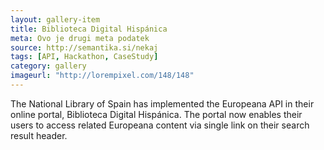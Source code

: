 ```yaml
---
layout: gallery-item
title: Biblioteca Digital Hispánica
meta: Ovo je drugi meta podatek
source: http://semantika.si/nekaj
tags: [API, Hackathon, CaseStudy]
category: gallery
imageurl: "http://lorempixel.com/148/148"
---
```


The National Library of Spain has implemented the Europeana API in their online portal, Biblioteca Digital Hispánica. The portal now enables their users to access related Europeana content via single link on their search result header.